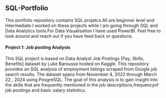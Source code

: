 ## SQL-Portfolio

This portfolio repository contains SQL projetcs.All are beginner level and Intermediate.I worked on these projects 
while I am going through SQL and Data Analytics tools.For Data Visualisation I have used PowerBI. Feel free to look
around and reach out if you have feed back or questions.


#### Project 1: Job posting Analysis

This SQL project is based on Data Analyst Job Postings [Pay, Skills, Benefits] dataset by Luke Barousse hosted on Kaggle.
This repository provides an SQL analysis of employment listings scraped from Google job search results. The dataset spans 
from November 4, 2022 through March 22 , 2024 using PosgreSQL.
The goal of this analysis is to gain insight into the skills that are frequently mentioned in the job descriptions,frequencyof job postings and basic salary statistics.
